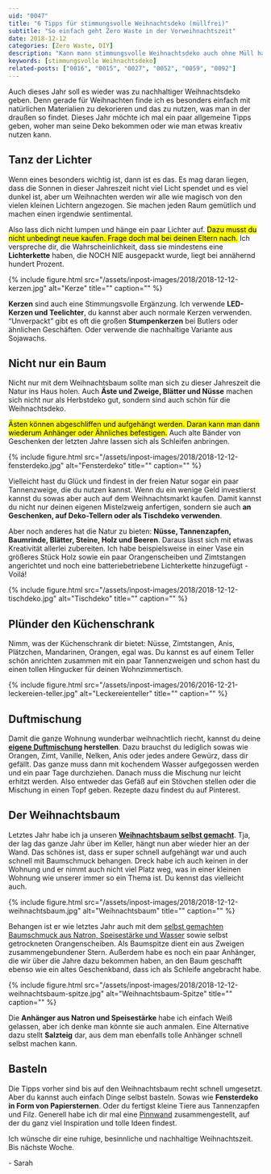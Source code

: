 ```yaml
---
uid: "0047"
title: "6 Tipps für stimmungsvolle Weihnachtsdeko (müllfrei)"
subtitle: "So einfach geht Zero Waste in der Vorweihnachtszeit"
date: 2018-12-12
categories: [Zero Waste, DIY]
description: "Kann mann stimmungsvolle Weihnachtsdeko auch ohne Müll haben? Ja klar! Ich gebe dir allgemeine Tipps, woran man sich halten sollte und was funktioniert."
keywords: [stimmungsvolle Weihnachtsdeko]
related-posts: ["0016", "0015", "0027", "0052", "0059", "0092"]
---
```

Auch dieses Jahr soll es wieder was zu nachhaltiger Weihnachtsdeko geben. Denn gerade für Weihnachten finde ich es besonders einfach mit natürlichen Materialien zu dekorieren und das zu nutzen, was man in der draußen so findet. Dieses Jahr möchte ich mal ein paar allgemeine Tipps geben, woher man seine Deko bekommen oder wie man etwas kreativ nutzen kann.
<!--more-->

## Tanz der Lichter
Wenn eines besonders wichtig ist, dann ist es das. Es mag daran liegen, dass die Sonnen in dieser Jahreszeit nicht viel Licht spendet und es viel dunkel ist, aber um Weihnachten werden wir alle wie magisch von den vielen kleinen Lichtern angezogen. Sie machen jeden Raum gemütlich und machen einen irgendwie sentimental.

Also lass dich nicht lumpen und hänge ein paar Lichter auf. <mark>Dazu musst du nicht unbedingt neue kaufen. Frage doch mal bei deinen Eltern nach.</mark> Ich verspreche dir, die Wahrscheinlichkeit, dass sie mindestens eine **Lichterkette** haben, die NOCH NIE ausgepackt wurde, liegt bei annähernd hundert Prozent.

{% include figure.html src="/assets/inpost-images/2018/2018-12-12-kerzen.jpg" alt="Kerze" title="" caption="" %}

**Kerzen** sind auch eine Stimmungsvolle Ergänzung. Ich verwende **LED-Kerzen und Teelichter**, du kannst aber auch normale Kerzen verwenden. “Unverpackt” gibt es oft die großen **Stumpenkerzen** bei Butlers oder ähnlichen Geschäften. Oder verwende die nachhaltige Variante aus Sojawachs.

## Nicht nur ein Baum
Nicht nur mit dem Weihnachtsbaum sollte man sich zu dieser Jahreszeit die Natur ins Haus holen. Auch **Äste und Zweige, Blätter und Nüsse** machen sich nicht nur als Herbstdeko gut, sondern sind auch schön für die Weihnachtsdeko.

<mark>Ästen können abgeschliffen und aufgehängt werden. Daran kann man dann wiederum Anhänger oder Ähnliches befestigen.</mark> Auch alte Bänder von Geschenken der letzten Jahre lassen sich als Schleifen anbringen.

{% include figure.html src="/assets/inpost-images/2018/2018-12-12-fensterdeko.jpg" alt="Fensterdeko" title="" caption="" %}

Vielleicht hast du Glück und findest in der freien Natur sogar ein paar Tannenzweige, die du nutzen kannst. Wenn du ein wenige Geld investierst kannst du sowas aber auch auf dem Weihnachtsmarkt kaufen. Damit kannst du nicht nur deinen eigenen Mistelzweig anfertigen, sondern sie auch **an Geschenken, auf Deko-Tellern oder als Tischdeko verwenden**.

Aber noch anderes hat die Natur zu bieten: **Nüsse, Tannenzapfen, Baumrinde, Blätter, Steine, Holz und Beeren**. Daraus lässt sich mit etwas Kreativität allerlei zubereiten. Ich habe beispielsweise in einer Vase ein größeres Stück Holz sowie ein paar Orangenscheiben und Zimtstangen angerichtet und noch eine batteriebetriebene Lichterkette hinzugefügt - Voilá!

{% include figure.html src="/assets/inpost-images/2018/2018-12-12-tischdeko.jpg" alt="Tischdeko" title="" caption="" %}

## Plünder den Küchenschrank
Nimm, was der Küchenschrank dir bietet: Nüsse, Zimtstangen, Anis, Plätzchen, Mandarinen, Orangen, egal was. Du kannst es auf einem Teller schön anrichten zusammen mit ein paar Tannenzweigen und schon hast du einen tollen Hingucker für deinen Wohnzimmertisch.

{% include figure.html src="/assets/inpost-images/2016/2016-12-21-leckereien-teller.jpg" alt="Leckereienteller" title="" caption="" %}

## Duftmischung
Damit die ganze Wohnung wunderbar weihnachtlich riecht, kannst du deine **[eigene Duftmischung](https://www.pinterest.de/pin/831054937461018059/) herstellen**. Dazu brauchst du lediglich sowas wie Orangen, Zimt, Vanille, Nelken, Anis oder jedes andere Gewürz, dass dir gefällt. Das ganze muss dann mit kochendem Wasser aufgegossen werden und ein paar Tage durchziehen. Danach muss die Mischung nur leicht erhitzt werden. Also entweder das Gefäß auf ein Stövchen stellen oder die Mischung in einen Topf geben. Rezepte dazu findest du auf Pinterest.

## Der Weihnachtsbaum
Letztes Jahr habe ich ja unseren **[Weihnachtsbaum selbst gemacht](unser-nachhaltiger-weihnachtsbaum)**. Tja, der lag das ganze Jahr über im Keller, hängt nun aber wieder hier an der Wand. Das schönes ist, dass er super schnell aufgehängt war und auch schnell mit Baumschmuck behangen. Dreck habe ich auch keinen in der Wohnung und er nimmt auch nicht viel Platz weg, was in einer kleinen Wohnung wie unserer immer so ein Thema ist. Du kennst das vielleicht auch.

{% include figure.html src="/assets/inpost-images/2018/2018-12-12-weihnachtsbaum.jpg" alt="Weihnachtsbaum" title="" caption="" %}

Behangen ist er wie letztes Jahr auch mit dem [selbst gemachten Baumschmuck aus Natron, Speisestärke und Wasser](https://bohoandnordic.de/diy-weihnachtsbaumschmuck) sowie selbst getrockneten Orangenscheiben. Als Baumspitze dient ein aus Zweigen zusammengebundener Stern. Außerdem habe es noch ein paar Anhänger, die wir über die Jahre dazu bekommen haben, an den Baum geschafft ebenso wie ein altes Geschenkband, dass ich als Schleife angebracht habe.

{% include figure.html src="/assets/inpost-images/2018/2018-12-12-weihnachtsbaum-spitze.jpg" alt="Weihnachtsbaum-Spitze" title="" caption="" %}

Die **Anhänger aus Natron und Speisestärke** habe ich einfach Weiß gelassen, aber ich denke man könnte sie auch anmalen. Eine Alternative dazu stellt **Salzteig** dar, aus dem man ebenfalls tolle Anhänger schnell selbst machen kann.

## Basteln
Die Tipps vorher sind bis auf den Weihnachtsbaum recht schnell umgesetzt. Aber du kannst auch einfach Dinge selbst basteln. Sowas wie **Fensterdeko in Form von Papiersternen**. Oder du fertigst kleine Tiere aus Tannenzapfen und Filz. Generell habe ich dir mal eine [Pinnwand](https://www.pinterest.de/minimalwaste/weihnachten/) zusammengestellt, auf der du ganz viel Inspiration und tolle Ideen findest.

Ich wünsche dir eine ruhige, besinnliche und nachhaltige Weihnachtszeit. Bis nächste Woche.

\- Sarah
